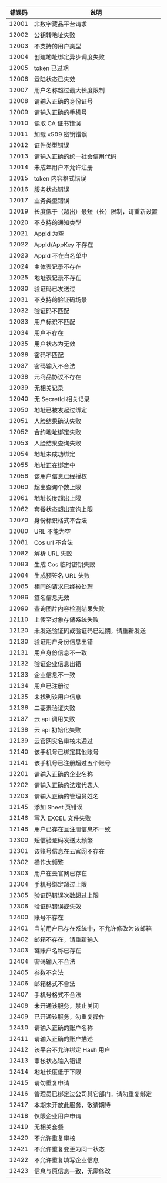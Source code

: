 |  错误码 |  说明                                       |
|---------|---------------------------------------------|
|  12001  |  非数字藏品平台请求                         |
|  12002  |  公钥转地址失败                             |
|  12003  |  不支持的用户类型                           |
|  12004  |  创建地址绑定异步调度失败                   |
|  12005  |  token 已过期                                |
|  12006  |  登陆状态已失效                             |
|  12007  |  用户名称超过最大长度限制                   |
|  12008  |  请输入正确的身份证号                       |
|  12009  |  请输入正确的手机号                         |
|  12010  |  读取 CA 证书错误                             |
|  12011  |  加载 x509 密钥错误                           |
|  12012  |  证件类型错误                               |
|  12013  |  请输入正确的统一社会信用代码               |
|  12014  |  未成年用户不允许注册                       |
|  12015  |  token 内容格式错误                          |
|  12016  |  服务状态错误                               |
|  12017  |  业务类型错误                               |
|  12019  |  长度低于（超出）最短（长）限制，请重新设置 |
|  12020  |  不支持的通知类型                           |
|  12021  |  AppId 为空                                  |
|  12022  |  AppId/AppKey 不存在                         |
|  12023  |  AppId 不在白名单中                          |
|  12024  |  主体表记录不存在                           |
|  12025  |  地址表记录不存在                           |
|  12030  |  验证码已发送过                             |
|  12031  |  不支持的验证码场景                         |
|  12032  |  验证码不匹配                               |
|  12033  |  用户标识不匹配                             |
|  12034  |  用户不存在                                 |
|  12035  |  用户状态为无效                             |
|  12036  |  密码不匹配                                 |
|  12037  |  密码输入不合法                             |
|  12038  |  元商品协议不存在                           |
|  12039  |  无相关记录                                 |
|  12040  |  无 SecretId 相关记录                         |
|  12050  |  地址已被发起过绑定                         |
|  12051  |  人脸结果确认失败                           |
|  12052  |  合约地址绑定失败                           |
|  12053  |  人脸结果查询失败                           |
|  12054  |  地址未成功绑定                             |
|  12055  |  地址正在绑定中                             |
|  12056  |  该用户信息已经授权                         |
|  12060  |  超出查询个数上限                           |
|  12061  |  地址长度超出上限                           |
|  12062  |  套餐状态超出查询上限                       |
|  12070  |  身份标识格式不合法                         |
|  12080  |  URL 不能为空                                |
|  12081  |  Cos url 不合法                             |
|  12082  |  解析 URL 失败                                |
|  12083  |  生成 Cos 临时密钥失败                        |
|  12084  |  生成预签名 URL 失败                          |
|  12085  |  相同的请求已经被处理                       |
|  12086  |  签名信息无效                               |
|  12090  |  查询图片内容检测结果失败                   |
|  12110  |  上传至对象存储系统失败                     |
|  12120  |  未发送验证码或验证码已过期，请重新发送     |
|  12130  |  验证用户身份信息出错                       |
|  12131  |  用户身份信息不一致                         |
|  12132  |  验证企业信息出错                           |
|  12133  |  企业信息不一致                             |
|  12134  |  用户已注册过                               |
|  12135  |  未找到该用户信息                           |
|  12136  |  二要素验证失败                             |
|  12137  |  云 api 调用失败                              |
|  12138  |  云 api 初始化失败                            |
|  12139  |  云官网实名审核未通过                       |
|  12140  |  该手机号已绑定其他账号                     |
|  12141  |  该手机号已注册超过五个账号                 |
|  12201  |  请输入正确的企业名称                       |
|  12202  |  请输入正确的法定代表人                     |
|  12203  |  请输入正确的管理员姓名                     |
|  12145  |  添加 Sheet 页错误                            |
|  12146  |  写入 EXCEL 文件失败                          |
|  12148  |  用户已存在且注册信息不一致                 |
|  12300  |  短信验证码发送太频繁                       |
|  12301  |  该账号信息在云官网不存在                   |
|  12302  |  操作太频繁                                 |
|  12303  |  用户在云官网已存在                         |
|  12304  |  手机号绑定超过上限                         |
|  12305  |  验证码错误次数超过上限                     |
|  12306  |  验证码错误或失效                           |
|  12400  |  账号不存在                                 |
|  12401  |  当前用户已存在系统中，不允许修改为该邮箱   |
|  12402  |  邮箱不存在，请重新输入                     |
|  12403  |  链账户名称已存在                           |
|  12404  |  密码输入不合法                             |
|  12405  |  参数不合法                                 |
|  12406  |  邮箱格式不合法                             |
|  12407  |  手机号格式不合法                           |
|  12408  |  未开通该服务，禁止关闭                     |
|  12409  |  已开通该服务，勿重复操作                   |
|  12410  |  请输入正确的账户名称                       |
|  12411  |  请输入正确的账户描述                       |
|  12412  |  该平台不允许绑定 Hash 用户                   |
|  12413  |  审核状态输入错误                           |
|  12414  |  地址长度低于下限                           |
|  12415  |  请勿重复申请                               |
|  12416  |  管理员已绑定过公司其它部门，请勿重复绑定   |
|  12417  |  本期未开放此服务，敬请期待                 |
|  12418  |  仅限企业用户申请                           |
|  12419  |  无相关套餐                                 |
|  12420  |  不允许重复审核                             |
|  12421  |  不允许重复变更为同一状态                   |
|  12422  |  不允许重复填写企业信息                     |
|  12423  |  信息与原信息一致，无需修改                 |
